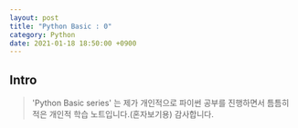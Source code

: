 ```yaml
---
layout: post
title: "Python Basic : 0"
category: Python
date: 2021-01-18 18:50:00 +0900
---
```

## Intro
>'Python Basic series' 는 제가 개인적으로 파이썬 공부를 진행하면서 틈틈히 적은 개인적 학습 노트입니다.(혼자보기용) 감사합니다.
